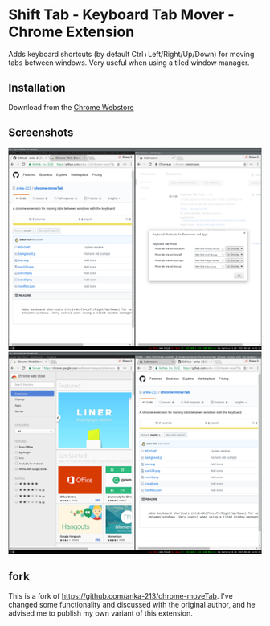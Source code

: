 # Shift Tab - Keyboard Tab Mover - Chrome Extension

Adds keyboard shortcuts (by default Ctrl+Left/Right/Up/Down) for moving tabs
between windows. Very useful when using a tiled window manager.

## Installation

Download from the [Chrome Webstore]()

## Screenshots

![screenshot](screenshot1.png "Chrome settings for changing shortcuts")
![screenshot2](screenshot2.png "After moving tab")

## fork

This is a fork of https://github.com/anka-213/chrome-moveTab. I've changed some functionality and discussed with the original author, and he advised me to publish my own variant of this extension.
